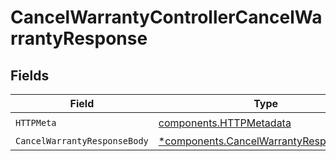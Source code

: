 # CancelWarrantyControllerCancelWarrantyResponse


## Fields

| Field                                                                                           | Type                                                                                            | Required                                                                                        | Description                                                                                     |
| ----------------------------------------------------------------------------------------------- | ----------------------------------------------------------------------------------------------- | ----------------------------------------------------------------------------------------------- | ----------------------------------------------------------------------------------------------- |
| `HTTPMeta`                                                                                      | [components.HTTPMetadata](../../models/components/httpmetadata.md)                              | :heavy_check_mark:                                                                              | N/A                                                                                             |
| `CancelWarrantyResponseBody`                                                                    | [*components.CancelWarrantyResponseBody](../../models/components/cancelwarrantyresponsebody.md) | :heavy_minus_sign:                                                                              | N/A                                                                                             |